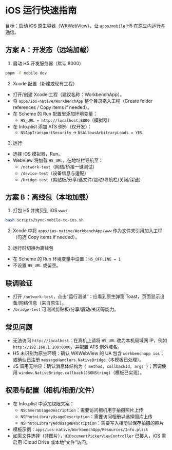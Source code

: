 # iOS 运行快速指南

目标：启动 iOS 原生容器（WKWebView），让 `apps/mobile` H5 在原生内运行与通信。

## 方案 A：开发态（远端加载）

1) 启动 H5 开发服务器（默认 8000）

```bash
pnpm -F mobile dev
```

2) Xcode 配置（新建或现有工程）

- 打开/创建 Xcode 工程（建议名称：WorkbenchApp）。
- 将 `apps/ios-native/WorkbenchApp` 整个目录拖入工程（Create folder references / Copy items if needed）。
- 在 Scheme 的 Run 配置里添加环境变量：
  - `H5_URL = http://localhost:8000`（模拟器）
- 在 Info.plist 添加 ATS 例外（仅开发）：
  - `NSAppTransportSecurity` → `NSAllowsArbitraryLoads = YES`

3) 运行

- 选择 iOS 模拟器，Run。
- WebView 将加载 `H5_URL`，在地址栏导航至：
  - `/network-test`（网络/桥接一键测试）
  - `/device-test`（设备信息与适配）
  - `/bridge-test`（剪贴板/分享/选文件/震动/导航栏/关闭/深链）

## 方案 B：离线包（本地加载）

1) 打包 H5 并拷贝到 iOS `www/`

```bash
bash scripts/sync-mobile-to-ios.sh
```

2) Xcode 中将 `apps/ios-native/WorkbenchApp/www` 作为文件夹引用加入工程（勾选 Copy items if needed）。

3) 运行时切换为离线包

- 在 Scheme 的 Run 环境变量中设置：`H5_OFFLINE = 1`
- 不设置 `H5_URL` 或留空。

## 联调验证

- 打开 `/network-test`，点击“运行测试”：应看到原生弹窗 Toast，页面显示设备/网络信息（来自原生）。
- `/bridge-test` 可测试剪贴板/分享/震动/关闭等能力。

## 常见问题

- 无法访问 `http://localhost`：在真机上请将 `H5_URL` 改为本机局域网 IP，例如 `http://192.168.1.100:8000`，并配置 ATS 例外域名。
- H5 未识别为原生环境：确认 WKWebView 的 UA 包含 `workbenchapp ios`；或确认已注册 `messageHandlers.NativeBridge`（本模板已处理）。
- JS 调用无响应：确认消息体结构为 `{ method, callbackId, args }`；回调使用 `window.NativeBridge.callback(JSONString)`（模板已实现）。

## 权限与配置（相机/相册/文件）

- 在 Info.plist 中添加权限文案：
  - `NSCameraUsageDescription`：需要访问相机用于拍摄照片上传
  - `NSPhotoLibraryUsageDescription`：需要访问相册以选择照片上传
  - `NSPhotoLibraryAddUsageDescription`：需要写入相册以保存拍摄的照片
- 模板示例：`apps/ios-native/WorkbenchApp/Resources/Info.plist`
- 如需文件选择（非图片），`UIDocumentPickerViewController` 已接入，iOS 需启用 iCloud Drive 或本地“文件”访问。
